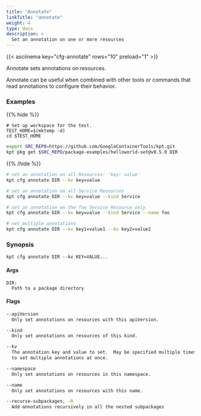 ```yaml
---
title: "Annotate"
linkTitle: "annotate"
weight: 4
type: docs
description: >
  Set an annotation on one or more resources
---
```


<!--mdtogo:Short
    Set an annotation on one or more resources
-->

{{< asciinema key="cfg-annotate" rows="10" preload="1" >}}

Annotate sets annotations on resources.

Annotate can be useful when combined with other tools or commands that
read annotations to configure their behavior.

### Examples

{{% hide %}}

<!-- @makeWorkplace @verifyExamples-->
```
# Set up workspace for the test.
TEST_HOME=$(mktemp -d)
cd $TEST_HOME
```

<!-- @fetchPackage @verifyExamples-->
```sh
export SRC_REPO=https://github.com/GoogleContainerTools/kpt.git
kpt pkg get $SRC_REPO/package-examples/helloworld-set@v0.5.0 DIR
```

{{% /hide %}}

<!--mdtogo:Examples-->

<!-- @cfgAnnotate @verifyExamples-->
```sh
# set an annotation on all Resources: 'key: value'
kpt cfg annotate DIR --kv key=value
```

<!-- @cfgAnnotate @verifyExamples-->
```sh
# set an annotation on all Service Resources
kpt cfg annotate DIR --kv key=value --kind Service
```

<!-- @cfgAnnotate @verifyExamples-->
```sh
# set an annotation on the foo Service Resource only
kpt cfg annotate DIR --kv key=value --kind Service --name foo
```

<!-- @cfgAnnotate @verifyExamples-->
```sh
# set multiple annotations
kpt cfg annotate DIR --kv key1=value1 --kv key2=value2
```

<!--mdtogo-->

### Synopsis

<!--mdtogo:Long-->

```
kpt cfg annotate DIR --kv KEY=VALUE...
```

#### Args

```
DIR:
  Path to a package directory
```

<!--mdtogo-->

#### Flags

```sh
--apiVersion
  Only set annotations on resources with this apiVersion.

--kind
  Only set annotations on resources of this kind.

--kv
  The annotation key and value to set.  May be specified multiple times
  to set multiple annotations at once.

--namespace
  Only set annotations on resources in this namespace.

--name
  Only set annotations on resources with this name.

--recurse-subpackages, -R
  Add annotations recursively in all the nested subpackages
```
